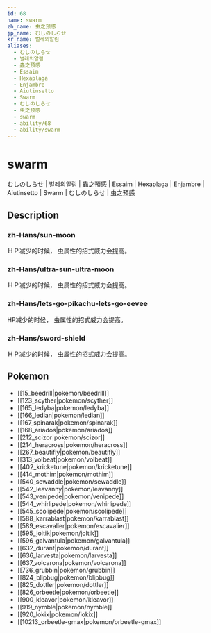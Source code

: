 ```yaml
---
id: 68
name: swarm
zh_name: 虫之预感
jp_name: むしのしらせ
kr_name: 벌레의알림
aliases:
  - むしのしらせ
  - 벌레의알림
  - 蟲之預感
  - Essaim
  - Hexaplaga
  - Enjambre
  - Aiutinsetto
  - Swarm
  - むしのしらせ
  - 虫之预感
  - swarm
  - ability/68
  - ability/swarm
---
```

# swarm

むしのしらせ | 벌레의알림 | 蟲之預感 | Essaim | Hexaplaga | Enjambre | Aiutinsetto | Swarm | むしのしらせ | 虫之预感

## Description

### zh-Hans/sun-moon

ＨＰ减少的时候，
虫属性的招式威力会提高。

### zh-Hans/ultra-sun-ultra-moon

ＨＰ减少的时候，
虫属性的招式威力会提高。

### zh-Hans/lets-go-pikachu-lets-go-eevee

HP减少的时候，
虫属性的招式威力会提高。

### zh-Hans/sword-shield

ＨＰ减少的时候，
虫属性的招式威力会提高。

## Pokemon

- [[15_beedrill|pokemon/beedrill]]
- [[123_scyther|pokemon/scyther]]
- [[165_ledyba|pokemon/ledyba]]
- [[166_ledian|pokemon/ledian]]
- [[167_spinarak|pokemon/spinarak]]
- [[168_ariados|pokemon/ariados]]
- [[212_scizor|pokemon/scizor]]
- [[214_heracross|pokemon/heracross]]
- [[267_beautifly|pokemon/beautifly]]
- [[313_volbeat|pokemon/volbeat]]
- [[402_kricketune|pokemon/kricketune]]
- [[414_mothim|pokemon/mothim]]
- [[540_sewaddle|pokemon/sewaddle]]
- [[542_leavanny|pokemon/leavanny]]
- [[543_venipede|pokemon/venipede]]
- [[544_whirlipede|pokemon/whirlipede]]
- [[545_scolipede|pokemon/scolipede]]
- [[588_karrablast|pokemon/karrablast]]
- [[589_escavalier|pokemon/escavalier]]
- [[595_joltik|pokemon/joltik]]
- [[596_galvantula|pokemon/galvantula]]
- [[632_durant|pokemon/durant]]
- [[636_larvesta|pokemon/larvesta]]
- [[637_volcarona|pokemon/volcarona]]
- [[736_grubbin|pokemon/grubbin]]
- [[824_blipbug|pokemon/blipbug]]
- [[825_dottler|pokemon/dottler]]
- [[826_orbeetle|pokemon/orbeetle]]
- [[900_kleavor|pokemon/kleavor]]
- [[919_nymble|pokemon/nymble]]
- [[920_lokix|pokemon/lokix]]
- [[10213_orbeetle-gmax|pokemon/orbeetle-gmax]]


